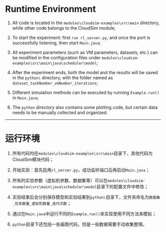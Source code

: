 # Runtime Environment
1. All code is located in the `modules\cloudsim-examples\src\main` directory, while other code belongs to the CloudSim module;

2. To start the experiment: first `run rl_server.py`, and once the port is successfully listening, then start `Main.java`;

3. All experiment parameters (such as VM parameters, datasets, etc.) can be modified in the configuration files under `modules\cloudsim-examples\src\main\java\scheduler\model`;

4. After the experiment ends, both the model and the results will be saved in the `python\` directory, with the folder named as `dataset_taskNumber_vmNumber_iterations`;

5. Different simulation methods can be executed by running `Example.run()` in `Main.java`;

6. The `python` directory also contains some plotting code, but certain data needs to be manually collected and organized.

---
# 运行环境

1. 所有代码均在`modules\cloudsim-examples\src\main`目录下，其他代码为CloudSim模块代码；

2. 开始实验：首先启用`rl_server.py`，成功监听端口后再启动`Main.java`；

3. 所有的实验参数（虚拟机参数、数据集等）可以在`modules\cloudsim-examples\src\main\java\scheduler\model`目录下的配置文件中修改；

4. 实验结束后会分别保存模型和实验结果到`python\`目录下，文件夹命名为`数据集_任务数量_虚拟机数量_迭代次数`；

5. 通过在`Main.java`中运行不同的`Example.run()`来实现使用不同方法来模拟；

6. `python`目录下还包括一些画图代码，但是一些数据需要手动收集整理。
